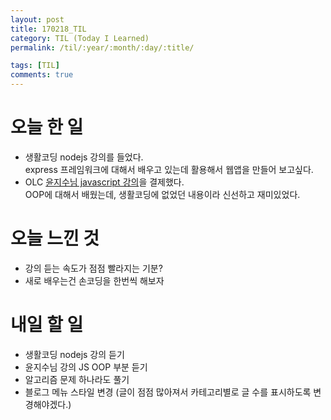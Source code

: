 ```yaml
---
layout: post
title: 170218_TIL
category: TIL (Today I Learned)
permalink: /til/:year/:month/:day/:title/

tags: [TIL]
comments: true
---
```

# 오늘 한 일
- 생활코딩 nodejs 강의를 들었다.        
  express 프레임워크에 대해서 배우고 있는데 활용해서 웹앱을 만들어 보고싶다.  
- OLC [윤지수님 javascript 강의](http://olc.kr/course/course_online_view.jsp?id=470)을 결제했다.     
  OOP에 대해서 배웠는데, 생활코딩에 없었던 내용이라 신선하고 재미있었다.

# 오늘 느낀 것
- 강의 듣는 속도가 점점 빨라지는 기분?
- 새로 배우는건 손코딩을 한번씩 해보자

# 내일 할 일
- 생활코딩 nodejs 강의 듣기
- 윤지수님 강의 JS OOP 부분 듣기
- 알고리즘 문제 하나라도 풀기
- 블로그 메뉴 스타일 변경 (글이 점점 많아져서 카테고리별로 글 수를 표시하도록 변경해야겠다.)
